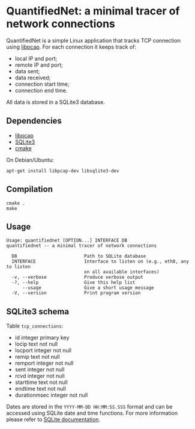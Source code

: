 QuantifiedNet: a minimal tracer of network connections
======================================================

QuantifiedNet is a simple Linux application that tracks TCP connection using
[libpcap](http://www.tcpdump.org/). For each connection it keeps track of:

* local IP and port;
* remote IP and port;
* data sent;
* data received;
* connection start time;
* connection end time.

All data is stored in a SQLite3 database.


Dependencies
------------
* [libpcap](http://www.tcpdump.org/)
* [SQLite3](http://www.sqlite.org/)
* [cmake](http://www.cmake.org/)

On Debian/Ubuntu:

```
apt-get install libpcap-dev libsqlite3-dev
```


Compilation
-----------
```
cmake .
make
```

Usage
-----

```
Usage: quantifiednet [OPTION...] INTERFACE DB
quantifiednet -- a minimal tracer of network connections

  DB                         Path to SQLite database
  INTERFACE                  Interface to listen on (e.g., eth0, any to listen
                             on all available interfaces)
  -v, --verbose              Produce verbose output
  -?, --help                 Give this help list
      --usage                Give a short usage message
  -V, --version              Print program version
```


SQLite3 schema
--------------

Table `tcp_connections`:

* id integer primary key
* locip text not null
* locport integer not null
* remip text not null
* remport integer not null
* sent integer not null
* rcvd integer not null
* starttime text not null
* endtime text not null
* durationmsec integer not null

Dates are stored in the `YYYY-MM-DD HH:MM:SS.SSS` format and can be accessed using SQLite date and time functions. For more information please refer to [SQLite documentation](http://www.sqlite.org/lang_datefunc.html).
